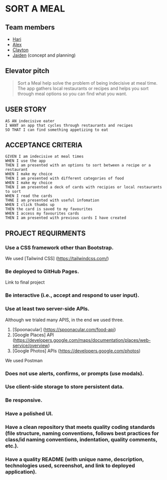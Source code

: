 # SORT A MEAL

## Team members

* [Hari](https://github.com/hari-ls)
* [Alex](https://github.com/mckayjalex)
* [Clayton](https://github.com/ClaytonMcIntosh/)
* [Jaiden](https://github.com/JaidenSP) (concept and planning)

## Elevator pitch

> Sort a Meal help solve the problem of being indecisive at meal time. The app gathers local restaurants or recipes and helps you sort through meal options so you can find what you want.


## USER STORY
```
AS AN indecisive eater 
I WANT an app that cycles through restaurants and recipes
SO THAT I can find something appetizing to eat
```

## ACCEPTANCE CRITERIA
```
GIVEN I am indecisive at meal times
WHEN I use the app
THEN I am presented with an options to sort between a recipe or a restaurant
WHEN I make my choice
THEN I am presented with different categories of food
WHEN I make my choice
THEN I am presented a deck of cards with recipies or local restaurants to sort
WHEN I read the cards
THNE I am presented with useful infomation
WHEN I click thumbs up
THEN the card is saved to my favourites
WHEN I access my favourites cards
THEN I am presented with previous cards I have created

```


## PROJECT REQUIRMENTS 

### Use a CSS framework other than Bootstrap.

We used [Tailwind CSS] (https://tailwindcss.com/)


### Be deployed to GitHub Pages.

Link to final project


### Be interactive (i.e., accept and respond to user input).




### Use at least two server-side APIs.

Although we trialed many APIS, in the end we used three.

1. [Spoonacular] (https://spoonacular.com/food-api)
2. [Google Places] API (https://developers.google.com/maps/documentation/places/web-service/overview)
3. [Google Photos] APIs (https://developers.google.com/photos)

We used Postman 

### Does not use alerts, confirms, or prompts (use modals).


### Use client-side storage to store persistent data.


### Be responsive.


### Have a polished UI.


### Have a clean repository that meets quality coding standards (file structure, naming conventions, follows best practices for class/id naming conventions, indentation, quality comments, etc.).


### Have a quality README (with unique name, description, technologies used, screenshot, and link to deployed application).

